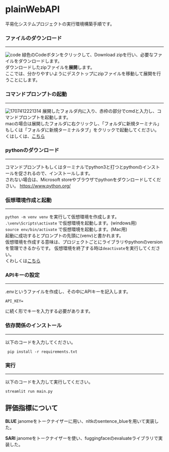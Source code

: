 # plainWebAPI
平易化システムプロジェクトの実行環境構築手順です。


### ファイルのダウンロード
---
![code](https://github.com/ponponpurin/-/assets/125785005/41c6f9fb-5b43-44c4-aab7-040bbb3656c1)
緑色のCodeボタンをクリックして、Download zipを行い、必要なファイルをダウンロードします。  
ダウンロードしたzipファイルを**展開**します。  
ここでは、分かりやすいようにデスクトップにzipファイルを移動して展開を行うことにします。
### コマンドプロンプトの起動
---
![1707412221314](https://github.com/ponponpurin/-/assets/125785005/88c055c3-bb37-482f-8428-bdac15f7af8a)
展開したフォルダ内に入り、赤枠の部分でcmdと入力し、コマンドプロンプトを起動します。  
macの場合は展開したフォルダに右クリックし、「フォルダに新規ターミナル」もしくは「フォルダに新規ターミナルタブ」をクリックで起動してください。  
くはしくは、[こちら](https://aadojo.alterbooth.com/entry/2023/01/17/110000)


### pythonのダウンロード
---
コマンドプロンプトもしくはターミナルでpython3と打つとpythonのインストールを促されるので、インストールします。  
されない場合は、Microsoft storeやブラウザでpythonをダウンロードしてください。
<https://www.python.org/>

### 仮想環境作成と起動
---
`python -m venv venv` を実行して仮想環境を作成します。  
`.\venv\Scripts\activate` で仮想環境を起動します。(windows用)  
`source env/bin/activate` で仮想環境を起動します。(Mac用)  
起動に成功するとプロンプトの先頭に(venv)と書かれます。  
仮想環境を作成する意味は、プロジェクトごとにライブラリやpythonのversionを管理できるからです。
仮想環境を終了する時は`deactivate`を実行してください。  
くわしくは[こちら](https://qiita.com/shun_sakamoto/items/7944d0ac4d30edf91fde)

### APIキーの設定
---
.envというファイルを作成し、その中にAPIキーを記入します。
```
API_KEY=
```
に続く形でキーを入力する必要があります。

### 依存関係のインストール
---
以下のコードを入力してください。
```anaconda
 pip install -r requirements.txt
```

### 実行
---
以下のコードを入力して実行してください。

`streamlit run main.py `

## 評価指標について
**BLUE**
janomeをトークナイザーに用い、nltkのsentence_blueを用いて実装した。

**SARI**
janomeをトークナイザーを使い、fuggingfaceのevaluateライブラリで実装した。
